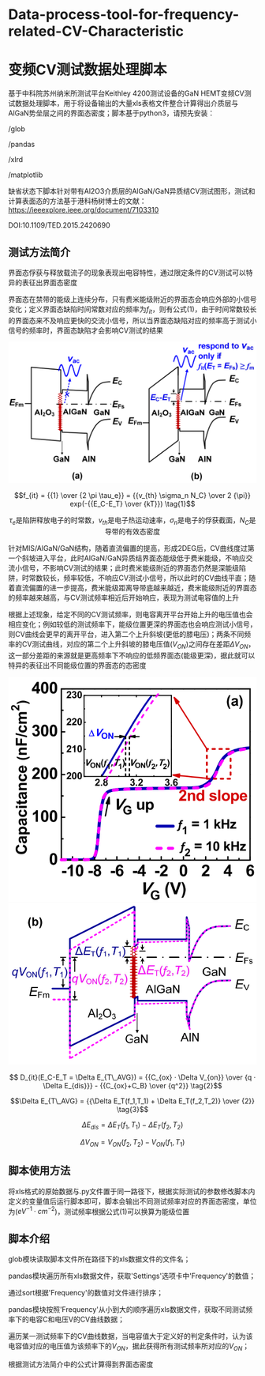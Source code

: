 # Data-process-tool-for-frequency-related-CV-Characteristic
# 变频CV测试数据处理脚本

基于中科院苏州纳米所测试平台Keithley 4200测试设备的GaN HEMT变频CV测试数据处理脚本，用于将设备输出的大量xls表格文件整合计算得出介质层与AlGaN势垒层之间的界面态密度；脚本基于python3，请预先安装：

/glob

/pandas

/xlrd

/matplotlib

缺省状态下脚本针对带有Al2O3介质层的AlGaN/GaN异质结CV测试图形，测试和计算表面态的方法基于港科杨树博士的文献：
https://ieeexplore.ieee.org/document/7103310

DOI:10.1109/TED.2015.2420690



## 测试方法简介
界面态俘获与释放载流子的现象表现出电容特性，通过限定条件的CV测试可以特异的表征出界面态密度

界面态在禁带的能级上连续分布，只有费米能级附近的界面态会响应外部的小信号变化；定义界面态缺陷时间常数对应的频率为$f_{it}$，则有公式(1)，由于时间常数较长的界面态来不及响应更快的交流小信号，所以当界面态缺陷对应的频率高于测试小信号的频率时，界面态缺陷才会影响CV测试的结果

![image](https://github.com/fasxi001/Data-process-tool-for-frequency-related-CV-Characteristic/blob/main/MEDIA/Fig_1.png)

$$f_{it} = {{1} \over {2 \pi \tau_e}} = {{v_{th} \sigma_n N_C} \over 2 {\pi}} exp(-{{E_C-E_T} \over {kT}}) \tag{1}$$

<center>

$\tau_e$是陷阱释放电子的时常数，$v_{th}$是电子热运动速率，$\sigma_n$是电子的俘获截面，$N_C$是导带的有效态密度

</center>

针对MIS/AlGaN/GaN结构，随着直流偏置的提高，形成2DEG后，CV曲线度过第一个斜坡进入平台，此时AlGaN/GaN异质结界面态能级低于费米能级，不响应交流小信号，不影响CV测试的结果；此时费米能级附近的界面态仍然是深能级陷阱，时常数较长，频率较低，不响应CV测试小信号，所以此时的CV曲线平直；随着直流偏置的进一步提高，费米能级距离导带底越来越近，费米能级附近的界面态的频率越来越高，与CV测试频率相近后开始响应，表现为测试电容值的上升

根据上述现象，给定不同的CV测试频率，则电容离开平台开始上升的电压值也会相应变化；例如较低的测试频率下，能级位置更深的界面态也会响应测试小信号，则CV曲线会更早的离开平台，进入第二个上升斜坡(更低的膝电压)；两条不同频率的CV测试曲线，对应的第二个上升斜坡的膝电压值($V_{ON}$)之间存在差距$\Delta V_{ON}$，这一部分差距的来源就是更高频率下不响应的低频界面态(能级更深)，据此就可以特异的表征出不同能级位置的界面态的态密度

![image](https://github.com/fasxi001/Data-process-tool-for-frequency-related-CV-Characteristic/blob/main/MEDIA/Fig_2.png)
![image](https://github.com/fasxi001/Data-process-tool-for-frequency-related-CV-Characteristic/blob/main/MEDIA/Fig_3.png)

$$ D_{it}(E_C-E_T = \Delta E_{T\_AVG}) = {{C_{ox} · \Delta V_{on}} \over {q · \Delta E_{dis}}} - {{C_{ox}+C_B} \over {q^2}} \tag{2}$$

$$\Delta E_{T\_AVG} = {{\Delta E_T(f_1,T_1) + \Delta E_T(f_2,T_2)} \over {2}} \tag{3}$$

$$\Delta E_{dis} = \Delta E_T(f_1,T_1) - \Delta E_T(f_2,T_2) \tag{4}$$

$$\Delta V_{ON} = V_{ON} (f_2,T_2) - V_{ON}(f_1,T_1) \tag{5}$$



## 脚本使用方法
将xls格式的原始数据与.py文件置于同一路径下，根据实际测试的参数修改脚本内定义的变量值后运行脚本即可，脚本会输出不同测试频率对应的界面态密度，单位为($eV^{-1}·cm^{-2}$)，测试频率根据公式(1)可以换算为能级位置



## 脚本介绍
glob模块读取脚本文件所在路径下的xls数据文件的文件名；

pandas模块遍历所有xls数据文件，获取'Settings'选项卡中'Frequency'的数值；

通过sort根据'Frequency'的数值对文件进行排序；

pandas模块按照'Frequency'从小到大的顺序遍历xls数据文件，获取不同测试频率下的电容C和电压V的CV曲线数据；

遍历某一测试频率下的CV曲线数据，当电容值大于定义好的判定条件时，认为该电容值对应的电压值为该频率下的$V_{ON}$，据此获得所有测试频率所对应的$V_{ON}$；

根据测试方法简介中的公式计算得到界面态密度

